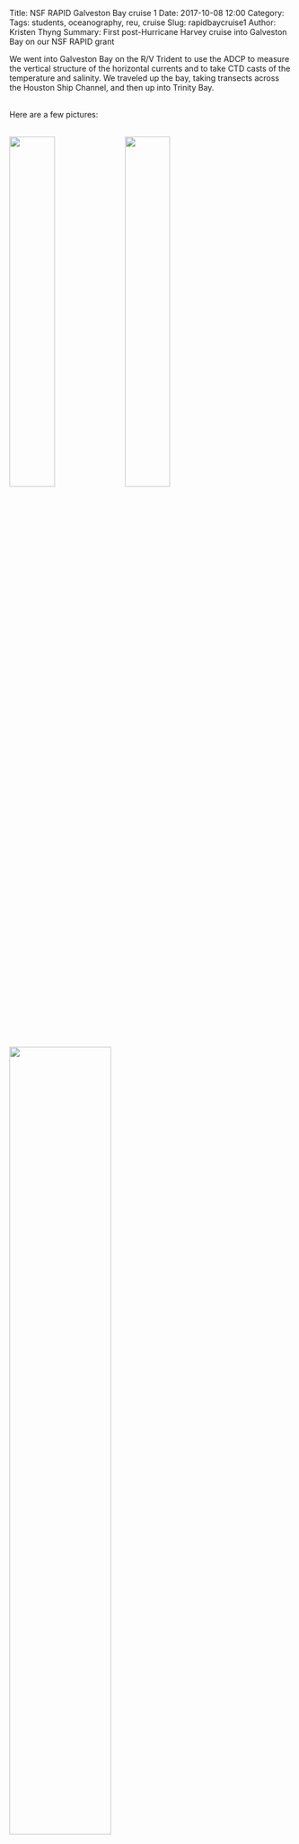 Title: NSF RAPID Galveston Bay cruise 1
Date: 2017-10-08 12:00
Category:
Tags: students, oceanography, reu, cruise
Slug: rapidbaycruise1
Author: Kristen Thyng
Summary: First post-Hurricane Harvey cruise into Galveston Bay on our NSF RAPID grant


We went into Galveston Bay on the R/V Trident to use the ADCP to measure the vertical structure of the horizontal currents and to take CTD casts of the temperature and salinity. We traveled up the bay, taking transects across the Houston Ship Channel, and then up into Trinity Bay.
<br><br>

Here are a few pictures:
<br><br>

<img src="https://user-images.githubusercontent.com/3487237/45167024-e7c23580-b1bd-11e8-8762-677ad33cd533.jpg" class="picFloat" width="40%">

<img src="https://user-images.githubusercontent.com/3487237/45167023-e7299f00-b1bd-11e8-8413-83e7cfb32565.jpg" class="picFloat" width="40%">

<br><br>

<img src="https://user-images.githubusercontent.com/3487237/45167021-e7299f00-b1bd-11e8-9e64-585e38f9b743.jpg" class="picFloat" width="60%">


<br clear="all" />
